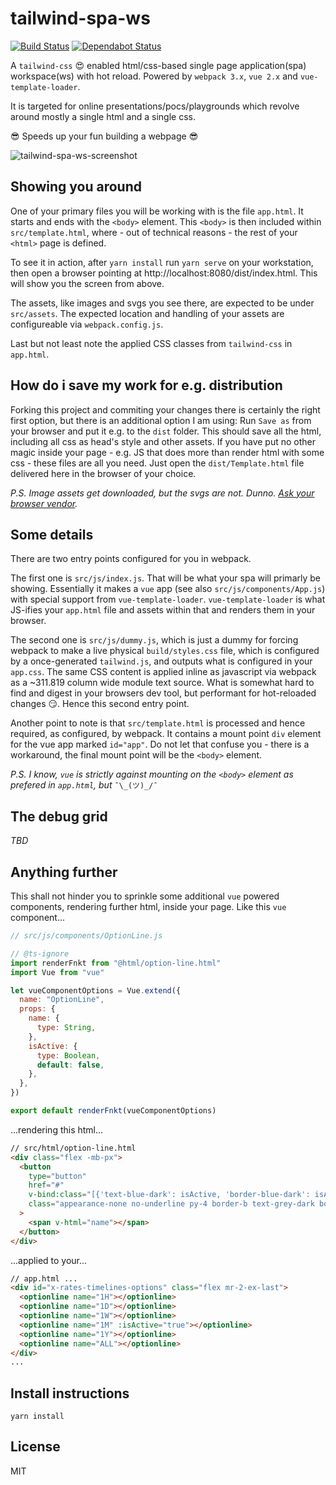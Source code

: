 # tailwind-spa-ws

[![Build Status](https://travis-ci.org/joma74/tailwind-spa-ws.svg?branch=master)](https://travis-ci.org/joma74/tailwind-spa-ws) [![Dependabot Status](https://api.dependabot.com/badges/status?host=github&repo=joma74/tailwind-spa-ws)](https://dependabot.com)

A `tailwind-css` :heart_eyes: enabled html/css-based single page application(spa) workspace(ws) with hot reload. Powered by `webpack 3.x`, `vue 2.x` and `vue-template-loader`.

It is targeted for online presentations/pocs/playgrounds which revolve around mostly a single html and a single css.

:sunglasses: Speeds up your fun building a webpage :sunglasses:

![tailwind-spa-ws-screenshot](https://user-images.githubusercontent.com/5314859/52288734-05fab000-296d-11e9-9133-664fea6496ae.png)

## Showing you around

One of your primary files you will be working with is the file `app.html`. It starts and ends with the `<body>` element. This `<body>` is then included within `src/template.html`, where - out of technical reasons - the rest of your `<html>` page is defined.

To see it in action, after `yarn install` run `yarn serve` on your workstation, then open a browser pointing at <link>http://localhost:8080/dist/index.html</link>. This will show you the screen from above.

The assets, like images and svgs you see there, are expected to be under `src/assets`. The expected location and handling of your assets are configureable via `webpack.config.js`.

Last but not least note the applied CSS classes from `tailwind-css` in `app.html`.

## How do i save my work for e.g. distribution

Forking this project and commiting your changes there is certainly the right first option, but there is an additional option I am using: Run `Save as` from your browser and put it e.g. to the `dist` folder. This should save all the html, including all css as head's style and other assets. If you have put no other magic inside your page - e.g. JS that does more than render html with some css - these files are all you need. Just open the `dist/Template.html` file delivered here in the browser of your choice.

_P.S. Image assets get downloaded, but the svgs are not. Dunno. [Ask your browser vendor](https://bugs.chromium.org/p/chromium/issues/detail?id=874670)._

## Some details

There are two entry points configured for you in webpack.

The first one is `src/js/index.js`. That will be what your spa will primarly be showing. Essentially it makes a `vue` app (see also `src/js/components/App.js`) with special support from `vue-template-loader`. `vue-template-loader` is what JS-ifies your `app.html` file and assets within that and renders them in your browser.

The second one is `src/js/dummy.js`, which is just a dummy for forcing webpack to make a live physical `build/styles.css` file, which is configured by a once-generated `tailwind.js`, and outputs what is configured in your `app.css`. The same CSS content is applied inline as javascript via webpack as a ~311.819 column wide module text source. What is somewhat hard to find and digest in your browsers dev tool, but performant for hot-reloaded changes :smirk:. Hence this second entry point.

Another point to note is that `src/template.html` is processed and hence required, as configured, by webpack. It contains a mount point `div` element for the vue app marked `id="app"`. Do not let that confuse you - there is a workaround, the final mount point will be the `<body>` element.

_P.S. I know, `vue` is strictly against mounting on the `<body>` element as prefered in `app.html`, but_ `¯\_(ツ)_/¯`

## The debug grid

_TBD_

## Anything further

This shall not hinder you to sprinkle some additional `vue` powered components, rendering further html, inside your page.
Like this `vue` component...

```js
// src/js/components/OptionLine.js

// @ts-ignore
import renderFnkt from "@html/option-line.html"
import Vue from "vue"

let vueComponentOptions = Vue.extend({
  name: "OptionLine",
  props: {
    name: {
      type: String,
    },
    isActive: {
      type: Boolean,
      default: false,
    },
  },
})

export default renderFnkt(vueComponentOptions)
```

...rendering this html...

```html
// src/html/option-line.html
<div class="flex -mb-px">
  <button
    type="button"
    href="#"
    v-bind:class="[{'text-blue-dark': isActive, 'border-blue-dark': isActive, 'hover:border-grey-dark': !isActive}]"
    class="appearance-none no-underline py-4 border-b text-grey-dark border-transparent"
  >
    <span v-html="name"></span>
  </button>
</div>
```

...applied to your...

```html
// app.html ...
<div id="x-rates-timelines-options" class="flex mr-2-ex-last">
  <optionline name="1H"></optionline>
  <optionline name="1D"></optionline>
  <optionline name="1W"></optionline>
  <optionline name="1M" :isActive="true"></optionline>
  <optionline name="1Y"></optionline>
  <optionline name="ALL"></optionline>
</div>
...
```

## Install instructions

```
yarn install
```

## License

MIT
